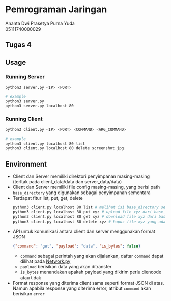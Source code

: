 # Pemrograman Jaringan

Ananta Dwi Prasetya Purna Yuda  
05111740000029

## Tugas 4

## Usage
### Running Server
```bash
python3 server.py <IP> <PORT>

# example
python3 server.py
python3 server.py localhost 80
```
### Running Client
```bash
python3 client.py <IP> <PORT> <COMMAND> <ARG_COMMAND>

# example
python3 client.py localhost 80 list
python3 client.py localhost 80 delete screenshot.jpg
```

## Environment
- Client dan Server memiliki direktori penyimpanan masing-masing (terltak pada client_data/data dan server_data/data)
- Client dan Server memiliki file config masing-masing, yang berisi path `base_directory` yang digunakan sebagai penyimpanan sementara
- Terdapat fitur list, put, get, delete
    ```bash
    python3 client.py localhost 80 list # melihat isi base_directory server
    python3 client.py localhost 80 put xyz # upload file xyz dari base_directory client ke base_directory server
    python3 client.py localhost 80 get xyz # download file xyz dari base_directory server ke base_directory client
    python3 client.py localhost 80 delete xyz # hapus file xyz yang ada pada base_directory server
    ```
-  API untuk komunikasi antara client dan server menggunakan format JSON
    ```json
    {"command": "get", "payload": "data", "is_bytes": false}
    ```
   - `command` sebagai perintah yang akan dijalankan, daftar `command` dapat dilihat pada [Network.py](dependencies/Network.py)
   - `payload` berisikan data yang akan ditransfer
   - `is_bytes` menandakan apakah payload yang dikirim perlu diencode atau tidak
- Format response yang diterima client sama seperti format JSON di atas. Namun apabila response yang diterima error, atribut `command` akan berisikan `error` 